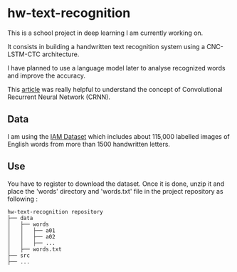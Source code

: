 # hw-text-recognition

This is a school project in deep learning I am currently working on.

It consists in building a handwritten text recognition system using a CNC-LSTM-CTC architecture.

I have planned to use a language model later to analyse recognized words and improve the accuracy.

This [article](https://arxiv.org/pdf/1411.4389.pdf) was really helpful to understand the concept of Convolutional Recurrent Neural Network (CRNN).

## Data

I am using the [IAM Dataset](http://www.fki.inf.unibe.ch/databases/iam-handwriting-database) which includes about 115,000 labelled images of English words from more than 1500 handwritten letters.

## Use

You have to register to download the dataset. Once it is done, unzip it and place the 'words' directory and 'words.txt' file in the project repository as following :

```
hw-text-recognition repository
├── data
│   ├── words
│   │   ├── a01
│   │   ├── a02
│   │   ├── ...
│   ├── words.txt
├── src
├── ...
```
